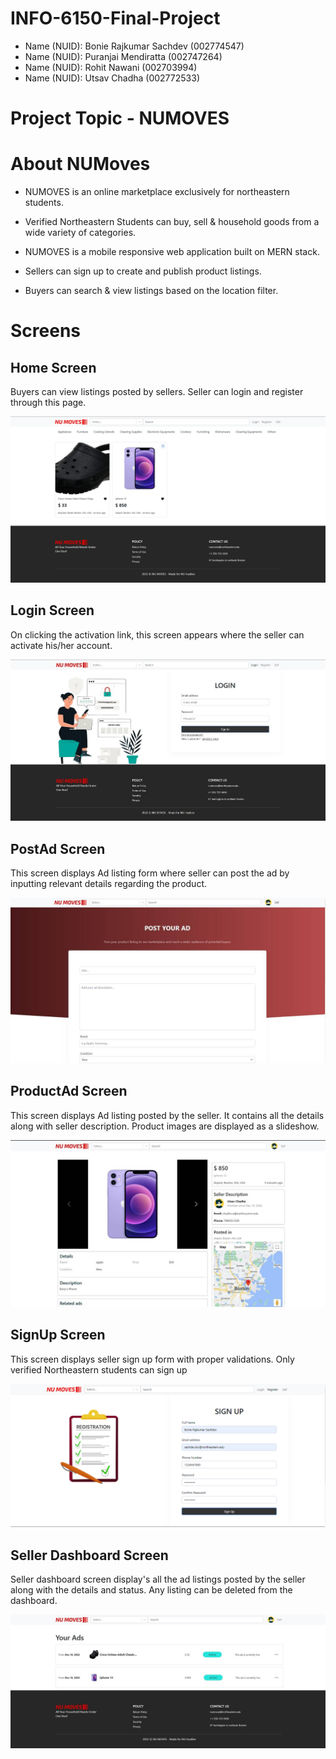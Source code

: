 # INFO-6150-Final-Project

- Name (NUID): Bonie Rajkumar Sachdev (002774547)
- Name (NUID): Puranjai Mendiratta (002747264)
- Name (NUID): Rohit Nawani (002703994)
- Name (NUID): Utsav Chadha (002772533)

# Project Topic - NUMOVES

# About NUMoves

- NUMOVES is an online marketplace exclusively for northeastern students.

- Verified Northeastern Students can buy, sell & household goods from a wide variety of categories.

- NUMOVES is a mobile responsive web application built on MERN stack.

- Sellers can sign up to create and publish product listings.

- Buyers can search & view listings based on the location filter.

# Screens

## Home Screen

Buyers can view listings posted by sellers. Seller can login and register through this page.

![](https://github.com/nawani-rohit/INFO-6150-Final-Project/blob/main/screen%20images/HomeScreen.png)

## Login Screen
On clicking the activation link, this screen appears where the seller can activate his/her account.

![](https://github.com/nawani-rohit/INFO-6150-Final-Project/blob/main/screen%20images/LoginScreen.jpg)

## PostAd Screen

This screen displays Ad listing form where seller can post the ad by inputting relevant details regarding the product.

![](https://github.com/nawani-rohit/INFO-6150-Final-Project/blob/main/screen%20images/PostAdScreen.jpg)

## ProductAd Screen

This screen displays Ad listing posted by the seller. It contains all the details along with seller description. Product images are displayed as a slideshow.

![](https://github.com/nawani-rohit/INFO-6150-Final-Project/blob/main/screen%20images/ProductAd.jpg)

## SignUp Screen

This screen displays seller sign up form with proper validations. Only verified Northeastern students can sign up

![](https://github.com/nawani-rohit/INFO-6150-Final-Project/blob/main/screen%20images/SignUp.png)

## Seller Dashboard Screen

Seller dashboard screen display's all the ad listings posted by the seller along with the details and status. Any listing can be deleted from the dashboard.

![](https://github.com/nawani-rohit/INFO-6150-Final-Project/blob/main/screen%20images/UserDashboard.jpg)
